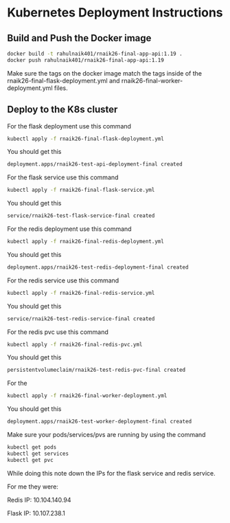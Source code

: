 # Kubernetes Deployment Instructions

## Build and Push the Docker image

```bash
docker build -t rahulnaik401/rnaik26-final-app-api:1.19 .
docker push rahulnaik401/rnaik26-final-app-api:1.19
```
Make sure the tags on the docker image match the tags inside of the rnaik26-final-flask-deployment.yml and rnaik26-final-worker-deployment.yml files.

## Deploy to the K8s cluster

For the flask deployment use this command
```bash
kubectl apply -f rnaik26-final-flask-deployment.yml 
```
You should get this 
```bash 
deployment.apps/rnaik26-test-api-deployment-final created
```

For the flask service use this command
```bash
kubectl apply -f rnaik26-final-flask-service.yml 
```
You should get this
```bash
service/rnaik26-test-flask-service-final created
```

For the redis deployment use this command
```bash
kubectl apply -f rnaik26-final-redis-deployment.yml 
```

You should get this
```bash
deployment.apps/rnaik26-test-redis-deployment-final created
```
For the redis service use this command
```bash 
kubectl apply -f rnaik26-final-redis-service.yml 
```
You should get this
```bash
service/rnaik26-test-redis-service-final created
```
For the redis pvc use this command
```bash
kubectl apply -f rnaik26-final-redis-pvc.yml 
```
You should get this
```bash
persistentvolumeclaim/rnaik26-test-redis-pvc-final created
```
For the 
```bash
kubectl apply -f rnaik26-final-worker-deployment.yml 
```
You should get this
```bash
deployment.apps/rnaik26-test-worker-deployment-final created
```

Make sure your pods/services/pvs are running by using the command
```bash 
kubectl get pods
kubectl get services
kubectl get pvc
```
While doing this note down the IPs for the flask service and redis service.

For me they were:

Redis IP: 10.104.140.94

Flask IP: 10.107.238.1

